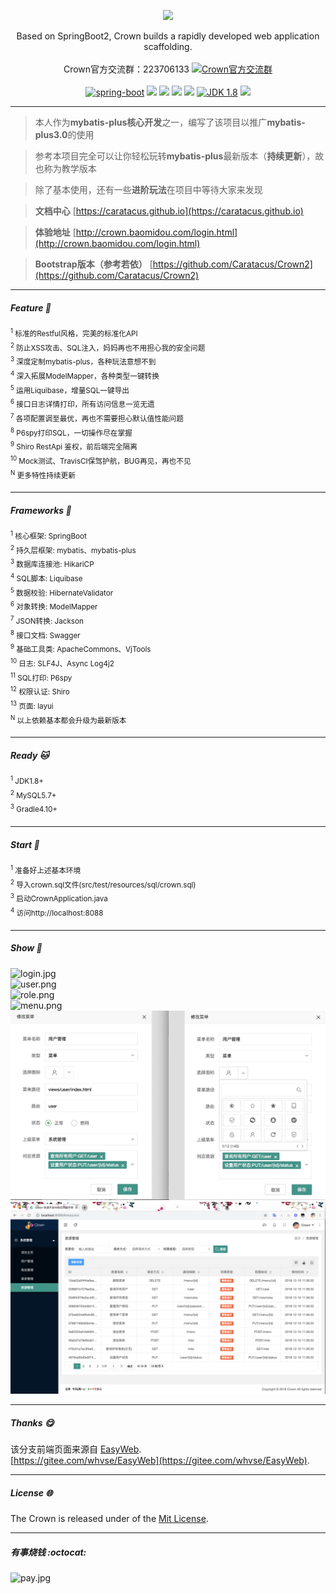 <p align="center">
    <img src="https://images.gitee.com/uploads/images/2019/0723/193304_c69fcee7_620321.png" width="300">
    <p align="center">
        Based on SpringBoot2, Crown builds a rapidly developed web application scaffolding.
        <br>      
        <br>      
        <span>
            <span>
                Crown官方交流群：223706133
            </span>
            <span>
                <a target="_blank" href="https://shang.qq.com/wpa/qunwpa?idkey=180c0eb468ec425c7208f49f142e4057f3f83a2fdabfe07ccb4606a414cd6413">
                <img border="0" src="https://images.gitee.com/uploads/images/2019/0723/193303_e324a876_620321.png" alt="Crown官方交流群" title="Crown官方交流群"></a>
            </span>
        </span>
        <br>
        <br>
        <a href="https://spring.io/projects/spring-boot">
        <img src="https://img.shields.io/badge/spring--boot-2.1.4.RELEASE-blue.svg" alt="spring-boot"></a>
		<a href="https://travis-ci.org/Caratacus/Crown">
		<img src="https://www.travis-ci.org/Caratacus/Crown.svg?branch=master"></a>
		<a href="https://app.codacy.com/app/Caratacus/Crown?utm_source=github.com&utm_medium=referral&utm_content=Caratacus/Crown&utm_campaign=Badge_Grade_Dashboard">
		<img src="https://api.codacy.com/project/badge/Grade/81a3765292f04b3cad7b7a548daf5953"></a>
		<a href="https://codecov.io/gh/Caratacus/Crown">
        <img src="https://codecov.io/gh/Caratacus/Crown/branch/master/graph/badge.svg"></a>
		<a href="https://github.com/Caratacus/Crown">
        <img src="https://tokei.rs/b1/github/Caratacus/Crown?category=lines"></a>
		<a href="https://github.com/Caratacus/Crown">
		<img src="https://img.shields.io/badge/JDK-1.8-green.svg" alt="JDK 1.8" title="JDK 1.8"></a>
		<a href="https://mit-license.org">
        <img src="https://img.shields.io/cocoapods/l/Alamofire.svg?style=flat"></a>
    </p>
</p>

-----------------------------------------------------------------------------------------------

> 本人作为**mybatis-plus核心开发**之一，编写了该项目以推广**mybatis-plus3.0**的使用

> 参考本项目完全可以让你轻松玩转**mybatis-plus**最新版本（**持续更新**），故也称为教学版本

> 除了基本使用，还有一些**进阶玩法**在项目中等待大家来发现

> **文档中心** [https://caratacus.github.io](https://caratacus.github.io)

> **体验地址** [http://crown.baomidou.com/login.html](http://crown.baomidou.com/login.html)

> **Bootstrap版本（参考若依）** [https://github.com/Caratacus/Crown2](https://github.com/Caratacus/Crown2)

-----------------------------------------------------------------------------------------------
##### Feature :rocket:
<sup>
<sup>1</sup> 标准的Restful风格，完美的标准化API <br/>
<sup>2</sup> 防止XSS攻击、SQL注入，妈妈再也不用担心我的安全问题 <br/>
<sup>3</sup> 深度定制mybatis-plus，各种玩法意想不到 <br/>
<sup>4</sup> 深入拓展ModelMapper，各种类型一键转换 <br/>
<sup>5</sup> 运用Liquibase，增量SQL一键导出 <br/>
<sup>6</sup> 接口日志详情打印，所有访问信息一览无遗 <br/>
<sup>7</sup> 各项配置调至最优，再也不需要担心默认值性能问题 <br/>
<sup>8</sup> P6spy打印SQL，一切操作尽在掌握 <br/>
<sup>9</sup> Shiro RestApi 鉴权，前后端完全隔离 <br/>
<sup>10</sup> Mock测试、TravisCI保驾护航，BUG再见，再也不见 <br/>
<sup>N</sup> 更多特性持续更新 <br/>
</sup>

-----------------------------------------------------------------------------------------------
##### Frameworks :microscope:
<sup>
<sup>1</sup> 核心框架: SpringBoot <br/>
<sup>2</sup> 持久层框架: mybatis、mybatis-plus <br/>
<sup>3</sup> 数据库连接池: HikariCP <br/>
<sup>4</sup> SQL脚本: Liquibase <br/>
<sup>5</sup> 数据校验: HibernateValidator <br/>
<sup>6</sup> 对象转换: ModelMapper <br/>
<sup>7</sup> JSON转换: Jackson <br/>
<sup>8</sup> 接口文档: Swagger <br/>
<sup>9</sup> 基础工具类: ApacheCommons、VjTools <br/>
<sup>10</sup> 日志: SLF4J、Async Log4j2 <br/>
<sup>11</sup> SQL打印: P6spy <br/>
<sup>12</sup> 权限认证: Shiro <br/>
<sup>13</sup> 页面: layui <br/>
<sup>N</sup> 以上依赖基本都会升级为最新版本 <br/>
</sup>

-----------------------------------------------------------------------------------------------
##### Ready :cat:
<sup>
<sup>1</sup> JDK1.8+ <br/>
<sup>2</sup> MySQL5.7+ <br/>
<sup>3</sup> Gradle4.10+ <br/>
</sup>

-----------------------------------------------------------------------------------------------
##### Start :dog:
<sup>
<sup>1</sup> 准备好上述基本环境 <br/>
<sup>2</sup> 导入crown.sql文件(src/test/resources/sql/crown.sql) <br/>
<sup>3</sup> 启动CrownApplication.java <br/>
<sup>4</sup> 访问http://localhost:8088 <br/>
</sup>

-----------------------------------------------------------------------------------------------
##### Show :palm_tree:

![login.jpg](https://images.gitee.com/uploads/images/2019/0723/193305_be4178b6_620321.jpeg)
<br>
![user.png](https://images.gitee.com/uploads/images/2019/0723/193305_afe2bcc6_620321.png)
<br>
![role.png](https://images.gitee.com/uploads/images/2019/0723/193307_2e680132_620321.png)
<br>
![menu.png](https://images.gitee.com/uploads/images/2019/0723/193307_fa884a7b_620321.png)
<br>
![menu-form.png](https://raw.githubusercontent.com/Caratacus/Resource/master/crown/menu-form.png)
<br>
![resource.png](https://raw.githubusercontent.com/Caratacus/Resource/master/crown/resource.png)

-----------------------------------------------------------------------------------------------
##### Thanks :yum:

  该分支前端页面来源自 [EasyWeb](https://gitee.com/whvse/EasyWeb). <br/>
  [https://gitee.com/whvse/EasyWeb](https://gitee.com/whvse/EasyWeb). <br/>

-----------------------------------------------------------------------------------------------
##### License :globe_with_meridians:

   The Crown is released under of the [Mit License](https://mit-license.org). <br/>

-----------------------------------------------------------------------------------------------
##### 有事烧钱 :octocat:

<img src="https://images.gitee.com/uploads/images/2019/0723/193332_7850c2e0_620321.jpeg" alt="pay.jpg" width="650" hight="150">